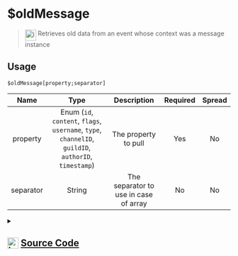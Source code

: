 # $oldMessage
> <img align="top" src="https://upload.wikimedia.org/wikipedia/commons/thumb/e/e4/Infobox_info_icon.svg/160px-Infobox_info_icon.svg.png?20150409153300" alt="image" width="25" height="auto"> Retrieves old data from an event whose context was a message instance
## Usage
```
$oldMessage[property;separator]
```
| Name | Type | Description | Required | Spread
| :---: | :---: | :---: | :---: | :---: |
property | Enum (`id`, `content`, `flags`, `username`, `type`, `channelID`, `guildID`, `authorID`, `timestamp`) | The property to pull | Yes | No
separator | String | The separator to use in case of array | No | No
<details>
<summary>
    
## <img align="top" src="https://cdn4.iconfinder.com/data/icons/iconsimple-logotypes/512/github-512.png" alt="image" width="25" height="auto">  [Source Code](https://github.com/tryforge/ForgeScript-V2/blob/main/src/native/oldMessage.ts)
    
</summary>
    
```ts
import { MessageProperties, MessageProperty } from "../properties/message"
import { ArgType, NativeFunction, Return } from "../structures"

export default new NativeFunction({
    name: "$oldMessage",
    version: "1.0.0",
    description: "Retrieves old data from an event whose context was a message instance",
    brackets: true,
    unwrap: true,
    args: [
        {
            name: "property",
            description: "The property to pull",
            rest: false,
            type: ArgType.Enum,
            enum: MessageProperty,
            required: true
        },
        {
            name: "separator",
            description: "The separator to use in case of array",
            rest: false,
            type: ArgType.String
        }
    ],
    execute(ctx, [ prop, sep ]) {
        return Return.success(
            MessageProperties[prop](ctx.states?.message?.old, sep)
        )
    },
})
```
    
</details>